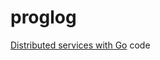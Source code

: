 # proglog
[Distributed services with Go](https://pragprog.com/titles/tjgo/distributed-services-with-go/) code
